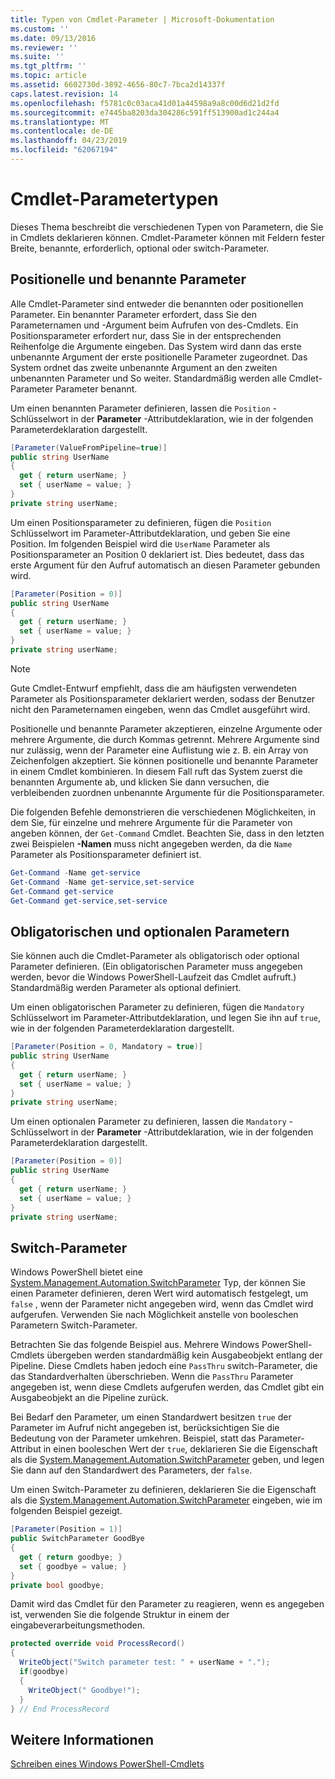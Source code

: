 ```yaml
---
title: Typen von Cmdlet-Parameter | Microsoft-Dokumentation
ms.custom: ''
ms.date: 09/13/2016
ms.reviewer: ''
ms.suite: ''
ms.tgt_pltfrm: ''
ms.topic: article
ms.assetid: 6602730d-3892-4656-80c7-7bca2d14337f
caps.latest.revision: 14
ms.openlocfilehash: f5781c0c03aca41d01a44598a9a8c00d6d21d2fd
ms.sourcegitcommit: e7445ba8203da304286c591ff513900ad1c244a4
ms.translationtype: MT
ms.contentlocale: de-DE
ms.lasthandoff: 04/23/2019
ms.locfileid: "62067194"
---
```

# <a name="types-of-cmdlet-parameters"></a>Cmdlet-Parametertypen

Dieses Thema beschreibt die verschiedenen Typen von Parametern, die Sie in Cmdlets deklarieren können. Cmdlet-Parameter können mit Feldern fester Breite, benannte, erforderlich, optional oder switch-Parameter.

## <a name="positional-and-named-parameters"></a>Positionelle und benannte Parameter

Alle Cmdlet-Parameter sind entweder die benannten oder positionellen Parameter. Ein benannter Parameter erfordert, dass Sie den Parameternamen und -Argument beim Aufrufen von des-Cmdlets. Ein Positionsparameter erfordert nur, dass Sie in der entsprechenden Reihenfolge die Argumente eingeben. Das System wird dann das erste unbenannte Argument der erste positionelle Parameter zugeordnet. Das System ordnet das zweite unbenannte Argument an den zweiten unbenannten Parameter und So weiter. Standardmäßig werden alle Cmdlet-Parameter Parameter benannt.

Um einen benannten Parameter definieren, lassen die `Position` -Schlüsselwort in der **Parameter** -Attributdeklaration, wie in der folgenden Parameterdeklaration dargestellt.

```csharp
[Parameter(ValueFromPipeline=true)]
public string UserName
{
  get { return userName; }
  set { userName = value; }
}
private string userName;
```

Um einen Positionsparameter zu definieren, fügen die `Position` Schlüsselwort im Parameter-Attributdeklaration, und geben Sie eine Position. Im folgenden Beispiel wird die `UserName` Parameter als Positionsparameter an Position 0 deklariert ist. Dies bedeutet, dass das erste Argument für den Aufruf automatisch an diesen Parameter gebunden wird.

```csharp
[Parameter(Position = 0)]
public string UserName
{
  get { return userName; }
  set { userName = value; }
}
private string userName;
```

> [!NOTE]
> Gute Cmdlet-Entwurf empfiehlt, dass die am häufigsten verwendeten Parameter als Positionsparameter deklariert werden, sodass der Benutzer nicht den Parameternamen eingeben, wenn das Cmdlet ausgeführt wird.

Positionelle und benannte Parameter akzeptieren, einzelne Argumente oder mehrere Argumente, die durch Kommas getrennt. Mehrere Argumente sind nur zulässig, wenn der Parameter eine Auflistung wie z. B. ein Array von Zeichenfolgen akzeptiert. Sie können positionelle und benannte Parameter in einem Cmdlet kombinieren. In diesem Fall ruft das System zuerst die benannten Argumente ab, und klicken Sie dann versuchen, die verbleibenden zuordnen unbenannte Argumente für die Positionsparameter.

Die folgenden Befehle demonstrieren die verschiedenen Möglichkeiten, in dem Sie, für einzelne und mehrere Argumente für die Parameter von angeben können, der `Get-Command` Cmdlet. Beachten Sie, dass in den letzten zwei Beispielen **-Namen** muss nicht angegeben werden, da die `Name` Parameter als Positionsparameter definiert ist.

```powershell
Get-Command -Name get-service
Get-Command -Name get-service,set-service
Get-Command get-service
Get-Command get-service,set-service
```

## <a name="mandatory-and-optional-parameters"></a>Obligatorischen und optionalen Parametern

Sie können auch die Cmdlet-Parameter als obligatorisch oder optional Parameter definieren. (Ein obligatorischen Parameter muss angegeben werden, bevor die Windows PowerShell-Laufzeit das Cmdlet aufruft.)  Standardmäßig werden Parameter als optional definiert.

Um einen obligatorischen Parameter zu definieren, fügen die `Mandatory` Schlüsselwort im Parameter-Attributdeklaration, und legen Sie ihn auf `true`, wie in der folgenden Parameterdeklaration dargestellt.

```csharp
[Parameter(Position = 0, Mandatory = true)]
public string UserName
{
  get { return userName; }
  set { userName = value; }
}
private string userName;
```

Um einen optionalen Parameter zu definieren, lassen die `Mandatory` -Schlüsselwort in der **Parameter** -Attributdeklaration, wie in der folgenden Parameterdeklaration dargestellt.

```csharp
[Parameter(Position = 0)]
public string UserName
{
  get { return userName; }
  set { userName = value; }
}
private string userName;
```

## <a name="switch-parameters"></a>Switch-Parameter

Windows PowerShell bietet eine [System.Management.Automation.SwitchParameter](/dotnet/api/System.Management.Automation.SwitchParameter) Typ, der können Sie einen Parameter definieren, deren Wert wird automatisch festgelegt, um `false` , wenn der Parameter nicht angegeben wird, wenn das Cmdlet wird aufgerufen. Verwenden Sie nach Möglichkeit anstelle von booleschen Parametern Switch-Parameter.

Betrachten Sie das folgende Beispiel aus. Mehrere Windows PowerShell-Cmdlets übergeben werden standardmäßig kein Ausgabeobjekt entlang der Pipeline. Diese Cmdlets haben jedoch eine `PassThru` switch-Parameter, die das Standardverhalten überschrieben. Wenn die `PassThru` Parameter angegeben ist, wenn diese Cmdlets aufgerufen werden, das Cmdlet gibt ein Ausgabeobjekt an die Pipeline zurück.

Bei Bedarf den Parameter, um einen Standardwert besitzen `true` der Parameter im Aufruf nicht angegeben ist, berücksichtigen Sie die Bedeutung von der Parameter umkehren. Beispiel, statt das Parameter-Attribut in einen booleschen Wert der `true`, deklarieren Sie die Eigenschaft als die [System.Management.Automation.SwitchParameter](/dotnet/api/System.Management.Automation.SwitchParameter) geben, und legen Sie dann auf den Standardwert des Parameters, der `false`.

Um einen Switch-Parameter zu definieren, deklarieren Sie die Eigenschaft als die [System.Management.Automation.SwitchParameter](/dotnet/api/System.Management.Automation.SwitchParameter) eingeben, wie im folgenden Beispiel gezeigt.

```csharp
[Parameter(Position = 1)]
public SwitchParameter GoodBye
{
  get { return goodbye; }
  set { goodbye = value; }
}
private bool goodbye;
```

Damit wird das Cmdlet für den Parameter zu reagieren, wenn es angegeben ist, verwenden Sie die folgende Struktur in einem der eingabeverarbeitungsmethoden.

```csharp
protected override void ProcessRecord()
{
  WriteObject("Switch parameter test: " + userName + ".");
  if(goodbye)
  {
    WriteObject(" Goodbye!");
  }
} // End ProcessRecord
```

## <a name="see-also"></a>Weitere Informationen

[Schreiben eines Windows PowerShell-Cmdlets](./writing-a-windows-powershell-cmdlet.md)
